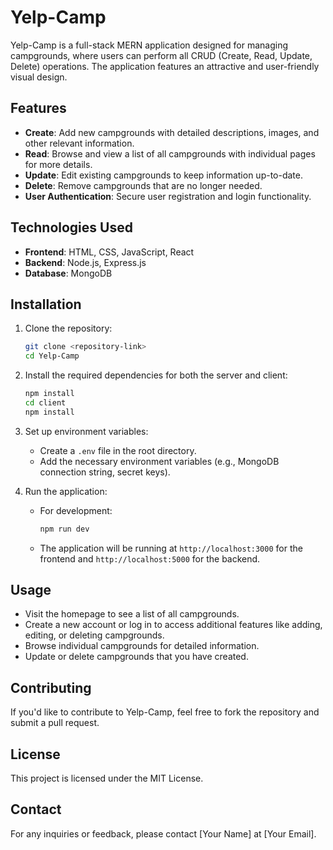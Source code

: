 # Yelp-Camp

Yelp-Camp is a full-stack MERN application designed for managing campgrounds, where users can perform all CRUD (Create, Read, Update, Delete) operations. The application features an attractive and user-friendly visual design.

## Features

- **Create**: Add new campgrounds with detailed descriptions, images, and other relevant information.
- **Read**: Browse and view a list of all campgrounds with individual pages for more details.
- **Update**: Edit existing campgrounds to keep information up-to-date.
- **Delete**: Remove campgrounds that are no longer needed.
- **User Authentication**: Secure user registration and login functionality.

## Technologies Used

- **Frontend**: HTML, CSS, JavaScript, React
- **Backend**: Node.js, Express.js
- **Database**: MongoDB

## Installation

1. Clone the repository:

    ```bash
    git clone <repository-link>
    cd Yelp-Camp
    ```

2. Install the required dependencies for both the server and client:

    ```bash
    npm install
    cd client
    npm install
    ```

3. Set up environment variables:

    - Create a `.env` file in the root directory.
    - Add the necessary environment variables (e.g., MongoDB connection string, secret keys).

4. Run the application:

    - For development:

      ```bash
      npm run dev
      ```

    - The application will be running at `http://localhost:3000` for the frontend and `http://localhost:5000` for the backend.

## Usage

- Visit the homepage to see a list of all campgrounds.
- Create a new account or log in to access additional features like adding, editing, or deleting campgrounds.
- Browse individual campgrounds for detailed information.
- Update or delete campgrounds that you have created.

## Contributing

If you'd like to contribute to Yelp-Camp, feel free to fork the repository and submit a pull request.

## License

This project is licensed under the MIT License.

## Contact

For any inquiries or feedback, please contact [Your Name] at [Your Email].
